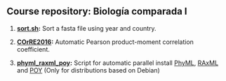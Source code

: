 ## Course repository: Biología comparada I ##

1. **[sort.sh](https://github.com/dpabon/bio_comparada/blob/master/sort.sh):** Sort a fasta file using year and country.

2. **[COrRE2016](https://github.com/dpabon/bio_comparada/tree/master/COrRE2016):** Automatic Pearson product-moment correlation coefficient.

3. **[phyml_raxml_poy](https://github.com/dpabon/bio_comparada/blob/master/phyml_raxml_poy.sh):** Script for automatic parallel install [PhyML](https://github.com/stephaneguindon/phyml), [RAxML](https://github.com/stamatak/standard-RAxML) and [POY](http://www.amnh.org/our-research/computational-sciences/research/projects/systematic-biology/poy) (Only for distributions based on Debian)  
